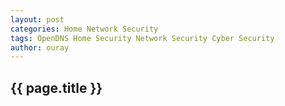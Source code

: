 ```yaml
---
layout: post
categories: Home Network Security
tags: OpenDNS Home Security Network Security Cyber Security
author: ouray
---
```

## {{ page.title }}
